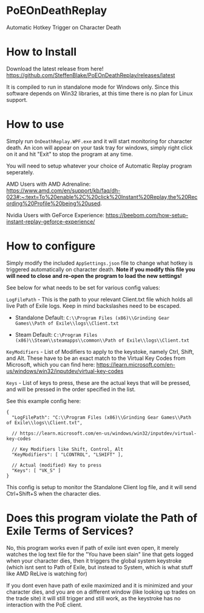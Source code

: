# PoEOnDeathReplay
Automatic Hotkey Trigger on Character Death


# How to Install

Download the latest release from here! https://github.com/SteffenBlake/PoEOnDeathReplay/releases/latest

It is compiled to run in standalone mode for Windows only. Since this software depends on Win32 libraries, at this time there is no plan for Linux support.

# How to use

Simply run `OnDeathReplay.WPF.exe` and it will start monitoring for character death. An icon will appear on your task tray for windows, simply right click on it and hit "Exit" to stop the program at any time.

You will need to setup whatever your choice of Automatic Replay program seperately.

AMD Users with AMD Adrenaline: https://www.amd.com/en/support/kb/faq/dh-023#:~:text=To%20enable%2C%20click%20Instant%20Replay,the%20Recording%20Profile%20being%20used.

Nvidia Users with GeForce Experience: https://beebom.com/how-setup-instant-replay-geforce-experience/ 

# How to configure

Simply modify the included `AppSettings.json` file to change what hotkey is triggered automatically on character death. **Note if you modify this file you will need to close and re-open the program to load the new settings!**

See below for what needs to be set for various config values:

`LogFilePath` - This is the path to your relevant Client.txt file which holds all live Path of Exile logs. Keep in mind backslashes need to be escaped.

* Standalone Default: `C:\\Program Files (x86)\\Grinding Gear Games\\Path of Exile\\logs\\Client.txt`

* Steam Default: `C:\Program Files (x86)\\Steam\\steamapps\\common\\Path of Exile\\logs\\Client.txt`

`KeyModifiers` - List of Modifiers to apply to the keystoke, namely Ctrl, Shift, and Alt. These have to be an exact match to the Virtual Key Codes from Microsoft, which you can find here: https://learn.microsoft.com/en-us/windows/win32/inputdev/virtual-key-codes

`Keys` - List of keys to press, these are the actual keys that will be pressed, and will be pressed in the order specified in the list.

See this example config here:

```
{
  "LogFilePath": "C:\\Program Files (x86)\\Grinding Gear Games\\Path of Exile\\logs\\Client.txt",

  // https://learn.microsoft.com/en-us/windows/win32/inputdev/virtual-key-codes

  // Key Modifiers like Shift, Control, Alt
  "KeyModifiers": [ "LCONTROL", "LSHIFT" ],

  // Actual (modified) Key to press
  "Keys": [ "VK_S" ]
}
```

This config is setup to monitor the Standalone Client log file, and it will send Ctrl+Shift+S when the character dies.

# Does this program violate the Path of Exile Terms of Services?

No, this program works even if path of exile isnt even open, it merely watches the log text file for the "You have been slain" line that gets logged when your character dies, then it triggers the global system keystroke (which isnt sent to Path of Exile, but instead to System, which is what stuff like AMD ReLive is watching for)

If you dont even have path of exile maximized and it is minimized and your character dies, and you are on a different window (like looking up trades on the trade site) it will still trigger and still work, as the keystroke has no interaction with the PoE client.
